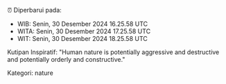 ⏰ Diperbarui pada:
- WIB: Senin, 30 Desember 2024 16.25.58 UTC
- WITA: Senin, 30 Desember 2024 17.25.58 UTC
- WIT: Senin, 30 Desember 2024 18.25.58 UTC

Kutipan Inspiratif:
"Human nature is potentially aggressive and destructive and potentially orderly and constructive."


Kategori: nature

